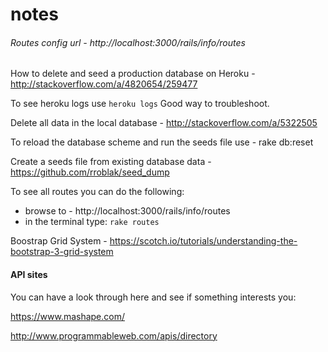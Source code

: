 # notes

###### Routes config url - http://localhost:3000/rails/info/routes

How to delete and seed a production database on Heroku - http://stackoverflow.com/a/4820654/259477

To see heroku logs use ```heroku logs```
Good way to troubleshoot.


Delete all data in the local database - http://stackoverflow.com/a/5322505

To reload the database scheme and run the seeds file use - rake db:reset

Create a seeds file from existing database data - https://github.com/rroblak/seed_dump

To see all routes you can do the following:
* browse to - http://localhost:3000/rails/info/routes
* in the terminal type: `rake routes`

Boostrap Grid System - https://scotch.io/tutorials/understanding-the-bootstrap-3-grid-system


#### API sites

You can have a look through here and see if something interests you:

https://www.mashape.com/

http://www.programmableweb.com/apis/directory

